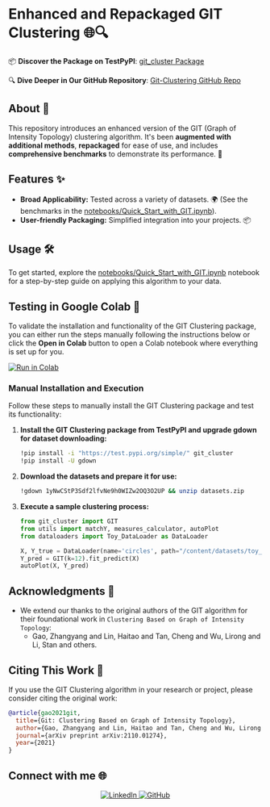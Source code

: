 # Enhanced and Repackaged GIT Clustering 🌐🔍

📦 **Discover the Package on TestPyPI**: [git_cluster Package](https://test.pypi.org/project/git_cluster/)

🔍 **Dive Deeper in Our GitHub Repository**: [Git-Clustering GitHub Repo](https://github.com/labrijisaad/Git-Clustering)

## About 📖
This repository introduces an enhanced version of the GIT (Graph of Intensity Topology) clustering algorithm. It's been **augmented with additional methods**, **repackaged** for ease of use, and includes **comprehensive benchmarks** to demonstrate its performance. 🚀

## Features ✨
- **Broad Applicability:** Tested across a variety of datasets. 🌍 (See the benchmarks in the [notebooks/Quick_Start_with_GIT.ipynb](https://github.com/labrijisaad/Git-Clustering/blob/main/notebooks/Quick_Start_with_GIT.ipynb)).
- **User-friendly Packaging:** Simplified integration into your projects. 📦

## Usage 🛠️
To get started, explore the [notebooks/Quick_Start_with_GIT.ipynb](https://github.com/labrijisaad/Git-Clustering/blob/main/notebooks/Quick_Start_with_GIT.ipynb) notebook for a step-by-step guide on applying this algorithm to your data.

## Testing in Google Colab 🧪

To validate the installation and functionality of the GIT Clustering package, you can either run the steps manually following the instructions below or click the **Open in Colab** button to open a Colab notebook where everything is set up for you.

[![Run in Colab](https://colab.research.google.com/assets/colab-badge.svg)](https://colab.research.google.com/github/labrijisaad/Git-Clustering/blob/main/notebooks/Quick_Start_with_GIT.ipynb)

### Manual Installation and Execution
Follow these steps to manually install the GIT Clustering package and test its functionality:

1. **Install the GIT Clustering package from TestPyPI and upgrade gdown for dataset downloading:**
    ```bash
    !pip install -i "https://test.pypi.org/simple/" git_cluster
    !pip install -U gdown
    ```

2. **Download the datasets and prepare it for use:**
    ```bash
    !gdown 1yNwCStP3Sdf2lfvNe9h0WIZw2OQ3O2UP && unzip datasets.zip
    ```

3. **Execute a sample clustering process:**
    ```python
    from git_cluster import GIT
    from utils import matchY, measures_calculator, autoPlot
    from dataloaders import Toy_DataLoader as DataLoader

    X, Y_true = DataLoader(name='circles', path="/content/datasets/toy_datasets").load()
    Y_pred = GIT(k=12).fit_predict(X)
    autoPlot(X, Y_pred)
    ```

## Acknowledgments 🎉
- We extend our thanks to the original authors of the GIT algorithm for their foundational work in `Clustering Based on Graph of Intensity Topology`:
  - Gao, Zhangyang and Lin, Haitao and Tan, Cheng and Wu, Lirong and Li, Stan and others.

## Citing This Work 📝
If you use the GIT Clustering algorithm in your research or project, please consider citing the original work:

```bibtex
@article{gao2021git,
  title={Git: Clustering Based on Graph of Intensity Topology},
  author={Gao, Zhangyang and Lin, Haitao and Tan, Cheng and Wu, Lirong and Li, Stan and others},
  journal={arXiv preprint arXiv:2110.01274},
  year={2021}
}
```

## Connect with me 🌐
<div align="center">
  <a href="https://www.linkedin.com/in/labrijisaad/">
    <img src="https://img.shields.io/badge/LinkedIn-%230077B5.svg?&style=for-the-badge&logo=linkedin&logoColor=white" alt="LinkedIn" style="margin-bottom: 5px;"/>
  </a>
  <a href="https://github.com/labrijisaad">
    <img src="https://img.shields.io/badge/GitHub-100000?style=for-the-badge&logo=github&logoColor=white" alt="GitHub" style="margin-bottom: 5px;"/>
  </a>
</div>
